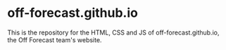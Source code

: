 # off-forecast.github.io
This is the repository for the HTML, CSS and JS of off-forecast.github.io, the Off Forecast team's website.
